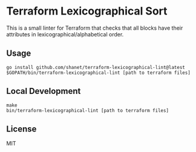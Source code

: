 Terraform Lexicographical Sort
==============================

This is a small linter for Terraform that checks that all blocks have their attributes in lexicographical/alphabetical order.

## Usage

```
go install github.com/shanet/terraform-lexicographical-lint@latest
$GOPATH/bin/terraform-lexicographical-lint [path to terraform files]
```

## Local Development

```
make
bin/terraform-lexicographical-lint [path to terraform files]
```

## License

MIT
